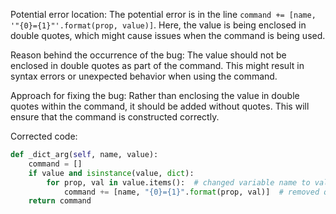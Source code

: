 Potential error location: The potential error is in the line `command += [name, '"{0}={1}"'.format(prop, value)]`. Here, the value is being enclosed in double quotes, which might cause issues when the command is being used.

Reason behind the occurrence of the bug: The value should not be enclosed in double quotes as part of the command. This might result in syntax errors or unexpected behavior when using the command.

Approach for fixing the bug: Rather than enclosing the value in double quotes within the command, it should be added without quotes. This will ensure that the command is constructed correctly.

Corrected code:

```python
def _dict_arg(self, name, value):
    command = []
    if value and isinstance(value, dict):
        for prop, val in value.items():  # changed variable name to val to avoid conflict
            command += [name, "{0}={1}".format(prop, val)]  # removed quotes around {1}
    return command
```